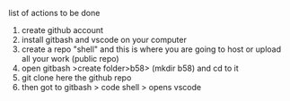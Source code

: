 list of actions to be done
1. create github account
2. install gitbash and vscode on your computer
3. create a repo "shell" and this is where you are going to host or upload all your work (public repo)
4. open gitbash >create folder>b58> (mkdir b58) and cd to it
5. git clone here the github repo
6. then got to gitbash > code shell > opens vscode
